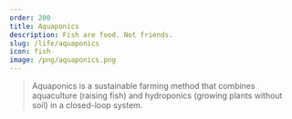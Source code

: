 ```yaml
---
order: 200
title: Aquaponics
description: Fish are food. Not friends.
slug: /life/aquaponics
icon: fish
image: /png/aquaponics.png
---
```


> Aquaponics is a sustainable farming method that combines aquaculture (raising fish) and hydroponics (growing plants without soil) in a closed-loop system.
